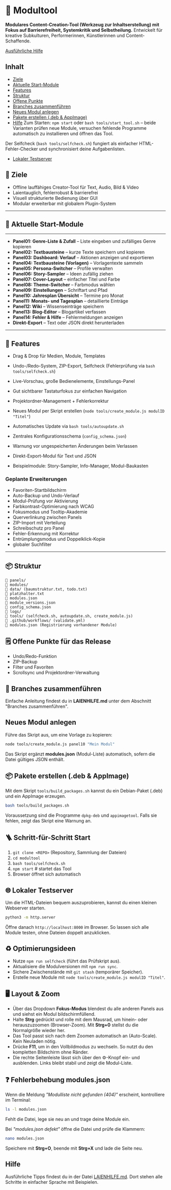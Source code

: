 # 🧰 Modultool

**Modulares Content-Creation-Tool (Werkzeug zur Inhaltserstellung) mit Fokus auf Barrierefreiheit, Systemkritik und Selbstheilung.**
Entwickelt für kreative Subkulturen, Performerinnen, Künstlerinnen und Content-Schaffende.

[Ausführliche Hilfe](LAIENHILFE.md)

## Inhalt
- [Ziele](#-ziele)
- [Aktuelle Start-Module](#-aktuelle-start-module)
- [Features](#-features)
- [Struktur](#-struktur)
- [Offene Punkte](#-offene-punkte-fuer-das-release)
- [Branches zusammenführen](#-branches-zusammenführen)
- [Neues Modul anlegen](#neues-modul-anlegen)
- [Pakete erstellen (.deb & AppImage)](#-pakete-erstellen-deb--appimage)
- [Hilfe](#hilfe)
Zum Starten: `npm start` oder `bash tools/start_tool.sh` – beide Varianten prüfen neue Module, versuchen fehlende Programme automatisch zu installieren und öffnen das Tool.

Der Selfcheck (`bash tools/selfcheck.sh`) fungiert als einfacher HTML-Fehler-Checker und synchronisiert deine Aufgabenlisten.
- [Lokaler Testserver](#-lokaler-testserver)
## 🎯 Ziele

- Offline lauffähiges Creator-Tool für Text, Audio, Bild & Video
- Laientauglich, fehlerrobust & barrierefrei
- Visuell strukturierte Bedienung über GUI
- Modular erweiterbar mit globalem Plugin-System

---

## 🧩 Aktuelle Start-Module

---
- **Panel01: Genre-Liste & Zufall** – Liste eingeben und zufälliges Genre kopieren
- **Panel02: Textbausteine** – kurze Texte speichern und kopieren
- **Panel03: Dashboard: Verlauf** – Aktionen anzeigen und exportieren
- **Panel04: Textbausteine (Vorlagen)** – Vorlagentexte sammeln
- **Panel05: Persona-Switcher** – Profile verwalten
- **Panel06: Story-Sampler** – Ideen zufällig ziehen
- **Panel07: Cover-Layout** – einfacher Titel und Farbe
- **Panel08: Theme-Switcher** – Farbmodus wählen
- **Panel09: Einstellungen** – Schriftart und Pfad
- **Panel10: Jahresplan Übersicht** – Termine pro Monat
- **Panel11: Monats- und Tagesplan** – detaillierte Einträge
- **Panel12: Wiki** – Wissenseinträge speichern
- **Panel13: Blog-Editor** – Blogartikel verfassen
- **Panel14: Fehler & Hilfe** – Fehlermeldungen anzeigen
- **Direkt-Export** – Text oder JSON direkt herunterladen
---

## 🧠 Features

- Drag & Drop für Medien, Module, Templates
- Undo-/Redo-System, ZIP-Export, Selfcheck (Fehlerprüfung via `bash tools/selfcheck.sh`)
- Live-Vorschau, große Bedienelemente, Einstellungs-Panel
- Gut sichtbarer Tastaturfokus zur einfachen Navigation
- Projektordner-Management + Fehlerkorrektur
- Neues Modul per Skript erstellen (`node tools/create_module.js modulID "Titel"`)
- Automatisches Update via `bash tools/autoupdate.sh`
- Zentrales Konfigurationsschema (`config_schema.json`)
- Warnung vor ungespeicherten Änderungen beim Verlassen
- Direkt-Export-Modul für Text und JSON

- Beispielmodule: Story-Sampler, Info-Manager, Modul-Baukasten

### Geplante Erweiterungen
- Favoriten-Startbildschirm
- Auto-Backup und Undo-Verlauf
- Modul-Prüfung vor Aktivierung
- Farbkontrast-Optimierung nach WCAG
- Fokusmodus und Tooltip-Akademie
- Querverlinkung zwischen Panels
- ZIP-Import mit Verteilung
- Schreibschutz pro Panel
- Fehler-Erkennung mit Korrektur
- Entrümplungsmodus und Doppelklick-Kopie
- globaler Suchfilter
---

## 📦 Struktur

```text
📁 panels/
📁 modules/
📁 data/ (baumstruktur.txt, todo.txt)
📄 platzhalter.txt
📄 modules.json
📄 module_versions.json
📄 config_schema.json
📁 logs/
📁 tools/ (selfcheck.sh, autoupdate.sh, create_module.js)
📁 .github/workflows/ (validate.yml)
📄 modules.json (Registrierung vorhandener Module)
```

## 🗒 Offene Punkte für das Release

- Undo/Redo-Funktion
- ZIP-Backup
- Filter und Favoriten
- Scrollsync und Projektordner-Verwaltung

## 🔀 Branches zusammenführen
Einfache Anleitung findest du in **LAIENHILFE.md** unter dem Abschnitt "Branches zusammenführen".

## Neues Modul anlegen

Führe das Skript aus, um eine Vorlage zu kopieren:
```bash
node tools/create_module.js panel10 "Mein Modul"
```
Das Skript ergänzt **modules.json** (Modul-Liste) automatisch, sofern die Datei gültiges JSON enthält.
## 📦 Pakete erstellen (.deb & AppImage)

Mit dem Skript `tools/build_packages.sh` kannst du ein Debian-Paket (.deb) und ein AppImage erzeugen.

```bash
bash tools/build_packages.sh
```

Voraussetzung sind die Programme `dpkg-deb` und `appimagetool`. Falls sie fehlen, zeigt das Skript eine Warnung an.

## 🪜 Schritt-für-Schritt Start
1. `git clone <REPO>` (Repository, Sammlung der Dateien)
2. `cd modultool`
3. `bash tools/selfcheck.sh`
4. `npm start`  # startet das Tool
5. Browser öffnet sich automatisch

## 🌐 Lokaler Testserver
Um die HTML-Dateien bequem auszuprobieren, kannst du einen kleinen Webserver starten.

```bash
python3 -m http.server
```

Öffne danach `http://localhost:8000` im Browser. So lassen sich alle Module testen, ohne Dateien doppelt anzuklicken.
## ♻ Optimierungsideen
- Nutze `npm run selfcheck` (führt das Prüfskript aus).
- Aktualisiere die Modulversionen mit `npm run sync`.
- Sichere Zwischenstände mit `git stash` (temporärer Speicher).
- Erstelle neue Module mit `node tools/create_module.js modulID "Titel"`.

## 🖥 Layout & Zoom
- Über das Dropdown **Fokus-Modus** blendest du alle anderen Panels aus und siehst ein Modul bildschirmfüllend.
- Halte **Strg** gedrückt und rolle mit dem Mausrad, um hinein- oder herauszuzoomen (Browser-Zoom). Mit **Strg+0** stellst du die Normalgröße wieder her.
- Das Tool passt sich nach dem Zoomen automatisch an (Auto-Scale). Kein Neuladen nötig.
- Drücke **F11**, um in den Vollbildmodus zu wechseln. So nutzt du den kompletten Bildschirm ohne Ränder.
- Die rechte Seitenleiste lässt sich über den ⚙-Knopf ein- und ausblenden. Links bleibt stabil und zeigt die Modul-Liste.
## ❓ Fehlerbehebung modules.json
Wenn die Meldung *"Modulliste nicht gefunden (404)"* erscheint, kontrolliere im Terminal:
```bash
ls -l modules.json
```
Fehlt die Datei, lege sie neu an und trage deine Module ein.

Bei *"modules.json defekt"* öffne die Datei und prüfe die Klammern:
```bash
nano modules.json
```
Speichere mit **Strg+O**, beende mit **Strg+X** und lade die Seite neu.

## Hilfe

Ausführliche Tipps findest du in der Datei [LAIENHILFE.md](LAIENHILFE.md). Dort stehen alle Schritte in einfacher Sprache mit Beispielen.
